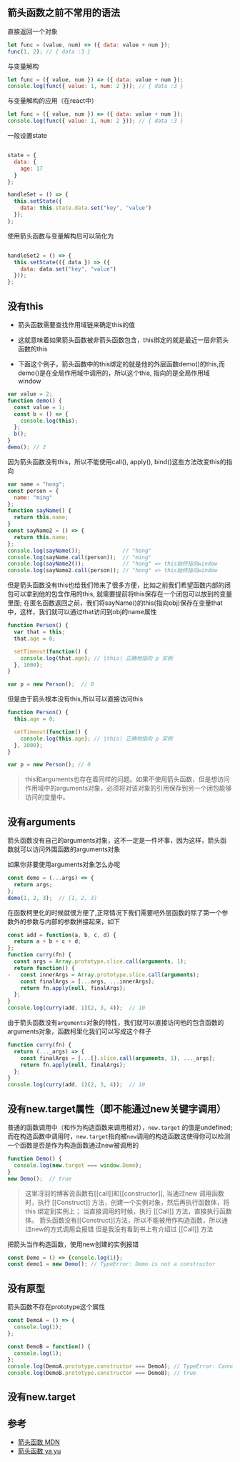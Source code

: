 ## 箭头函数之前不常用的语法

直接返回一个对象

```javaScript
let func = (value, num) => ({ data: value + num });
func(1, 2); // { data :3 }

```

与变量解构

```javaScript
let func = ({ value, num }) => ({ data: value + num });
console.log(func({ value: 1, num: 2 })); // { data :3 }
```

与变量解构的应用（在react中）

```javaScript
let func = ({ value, num }) => ({ data: value + num });
console.log(func({ value: 1, num: 2 })); // { data :3 }
```

一般设置state

```javaScript

state = {
  data: {
    age: 17
  }
};

handleSet = () => {
  this.setState({
    data: this.state.data.set("key", "value")
  });
};
```
使用箭头函数与变量解构后可以简化为

```javaScript

handleSet2 = () => {
  this.setState(({ data }) => ({
    data: data.set("key", "value")
  }));
};
```


## 没有this

- 箭头函数需要查找作用域链来确定this的值
- 这就意味着如果箭头函数被非箭头函数包含，this绑定的就是最近一层非箭头函数的this

- 下面这个例子，箭头函数中的this绑定的就是他的外层函数demo()的this,而demo()是在全局作用域中调用的，所以这个this, 指向的是全局作用域window

```javaScript
var value = 2;
function demo() {
  const value = 1;
  const b = () => {
    console.log(this);
  };
  b();
}
demo(); // 2
```

因为箭头函数没有this，所以不能使用call(), apply(), bind()这些方法改变this的指向

```javaScript
var name = "hong";
const person = {
  name: "ming"
};
function sayName() {
  return this.name;
}
const sayName2 = () => {
  return this.name;
};
console.log(sayName());             // "hong"
console.log(sayName.call(person));  // "ming"
console.log(sayName2());            // "hong" => this始终指向window 
console.log(sayName2.call(person)); // "hong" => this始终指向window 
```

但是箭头函数没有this也给我们带来了很多方便，比如之前我们希望函数内部的闭包可以拿到他的包含作用的this, 就需要提前将this保存在一个闭包可以放到的变量里面;
在匿名函数返回之前，我们将sayName()的this(指向obj)保存在变量that中，这样，我们就可以通过that访问到obj的name属性

```javaScript
function Person() {
  var that = this;
  that.age = 0;

  setTimeout(function() {
    console.log(that.age); // |this| 正确地指向 p 实例
  }, 1000);
}

var p = new Person();  // 0

```

但是由于箭头根本没有this,所以可以直接访问this

```javaScript
function Person() {
  this.age = 0;

  setTimeout(function() {
    console.log(this.age); // |this| 正确地指向 p 实例
  }, 1000);
}

var p = new Person(); // 0
```

> this和arguments也存在着同样的问题。如果不使用箭头函数，但是想访问作用域中的arguments对象，必须将对该对象的引用保存到另一个闭包能够访问的变量中。

## 没有arguments

箭头函数没有自己的arguments对象，这不一定是一件坏事，因为这样，箭头函数就可以访问外围函数的arguments对象

如果你非要使用arguments对象怎么办呢

```javaScript
const demo = (...args) => {
  return args;
};
demo(1, 2, 3);  // [1, 2, 3] 
```

在函数柯里化的时候就很方便了,正常情况下我们需要吧外层函数的除了第一个参数外的参数与内部的参数拼接起来，如下

```javaScript
const add = function(a, b, c, d) {
  return a + b + c + d;
};
function curry(fn) {
  const args = Array.prototype.slice.call(arguments, 1);
  return function() {
-   const innerArgs = Array.prototype.slice.call(arguments);
    const finalArgs = [...args, ...innerArgs];
    return fn.apply(null, finalArgs);
  };
}
console.log(curry(add, 1)(2, 3, 4));  // 10
```

由于箭头函数没有`arguments`对象的特性，我们就可以直接访问他的包含函数的arguments对象，函数柯里化我们可以写成这个样子

```javaScript
function curry(fn) {
  return (..._args) => {
    const finalArgs = [...[].slice.call(arguments, 1), ..._args];
    return fn.apply(null, finalArgs);
  };
}
console.log(curry(add, 1)(2, 3, 4));  // 10
```

## 没有new.target属性（即不能通过new关键字调用）

普通的函数调用中（和作为构造函数来调用相对），`new.target` 的值是undefined;而在构造函数中调用时，`new.target`指向被`new`调用的构造函数这使得你可以检测一个函数是否是作为构造函数通过new被调用的

```javaScript
function Demo() {
  console.log(new.target === window.Demo);
}
new Demo();  // true
```

> 这里冴羽的博客说函数有[[call]]和[[constructor]], 当通过new 调用函数时，执行 [[Construct]] 方法，创建一个实例对象，然后再执行函数体，将 this 绑定到实例上； 当直接调用的时候，执行 [[Call]] 方法，直接执行函数体。
> 箭头函数没有[[Construct]]方法，所以不能被用作构造函数，所以通过new的方式调用会报错
> 但是我没有看到书上有介绍过 [[Call]] 方法

把箭头当作构造函数，使用new创建的实例报错

```javaScript
const Demo = () => {console.log(1)};
const demo1 = new Demo(); // TypeError: Demo is not a constructor
```

## 没有原型

箭头函数不存在prototype这个属性

```javaScript
const DemoA = () => {
  console.log(1);
};

const DemoB = function() {
  console.log(1);
};
console.log(DemoA.prototype.constructor === DemoA); // TypeError: Cannot read property 'constructor' of undefined
console.log(DemoB.prototype.constructor === DemoB); // true
```

## 没有new.target




## 参考
- [箭头函数 MDN]()
- [箭头函数 ya yu]()